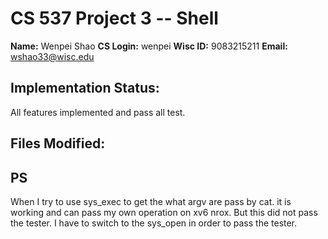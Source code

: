 # CS 537 Project 3 -- Shell

**Name:** Wenpei Shao
**CS Login:** wenpei
**Wisc ID:** 9083215211
**Email:** wshao33@wisc.edu

## Implementation Status:

All features implemented and pass all test.

## Files Modified:

## PS

When I try to use sys_exec to get the what argv are pass by cat. it is working and can pass my own operation on xv6 nrox. But this did not pass the tester. I have to switch to the sys_open in order to pass the tester.
